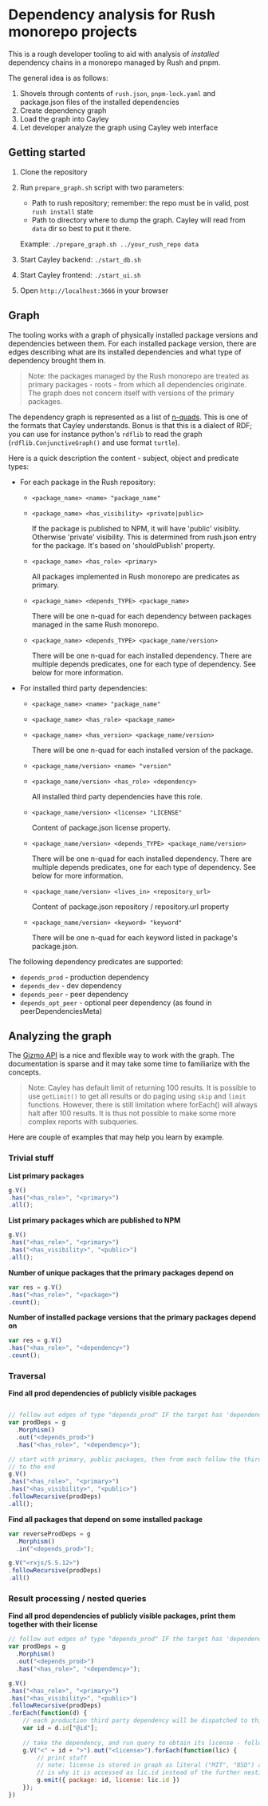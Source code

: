 # Dependency analysis for Rush monorepo projects

This is a rough developer tooling to aid with analysis of _installed_ dependency chains in a monorepo managed by Rush and pnpm.

The general idea is as follows:

1.  Shovels through contents of `rush.json`, `pnpm-lock.yaml` and package.json files of the installed dependencies
2.  Create dependency graph
3.  Load the graph into Cayley
4.  Let developer analyze the graph using Cayley web interface

## Getting started

1.  Clone the repository
2.  Run `prepare_graph.sh` script with two parameters:
    -  Path to rush repository; remember: the repo must be in valid, post `rush install` state
    -  Path to directory where to dump the graph. Cayley will read from `data` dir so best to put it there.
    
    Example: `./prepare_graph.sh ../your_rush_repo data`
3.  Start Cayley backend: `./start_db.sh`
4.  Start Cayley frontend: `./start_ui.sh`
5.  Open `http://localhost:3666` in your browser

## Graph

The tooling works with a graph of physically installed package versions and dependencies between them. For
each installed package version, there are edges describing what are its installed dependencies and what type
of dependency brought them in.

> Note: the packages managed by the Rush monorepo are treated as primary packages - roots - from which
> all dependencies originate. The graph does not concern itself with versions of the primary packages.

The dependency graph is represented as a list of [n-quads](https://en.wikipedia.org/wiki/N-Triples). This is one of 
the formats that Cayley understands. Bonus is that this is a dialect of RDF; you can use for instance python's `rdflib`
to read the graph (`rdflib.ConjunctiveGraph()` and use format `turtle`). 

Here is a quick description the content - subject, object and predicate types:

-  For each package in the Rush repository:

   -  `<package_name> <name> "package_name"`
   -  `<package_name> <has_visibility> <private|public>`
      
      If the package is published to NPM, it will have 'public' visiblity. Otherwise 'private' visibility. This is
      determined from rush.json entry for the package. It's based on 'shouldPublish' property.
         
   -  `<package_name> <has_role> <primary>`
   
      All packages implemented in Rush monorepo are predicates as primary.
   
   -  `<package_name> <depends_TYPE> <package_name>`
   
      There will be one n-quad for each dependency between packages managed in the same Rush monorepo.
   
   -  `<package_name> <depends_TYPE> <package_name/version>`
   
      There will be one n-quad for each installed dependency. There are multiple depends predicates, one
      for each type of dependency. See below for more information.
      
-  For installed third party dependencies:

   -  `<package_name> <name> "package_name"`
   -  `<package_name> <has_role> <package_name>`
   -  `<package_name> <has_version> <package_name/version>` 
   
      There will be one n-quad for each installed version of the package.
      
   -  `<package_name/version> <name> "version"`
   -  `<package_name/version> <has_role> <dependency>`
   
      All installed third party dependencies have this role.
   
   -  `<package_name/version> <license> "LICENSE"`
   
      Content of package.json license property.
   
   -  `<package_name/version> <depends_TYPE> <package_name/version>`
   
      There will be one n-quad for each installed dependency. There are multiple depends predicates, one
      for each type of dependency. See below for more information.
      
   -  `<package_name/version> <lives_in> <repository_url>`
   
      Content of package.json repository / repository.url property
   
   -  `<package_name/version> <keyword> "keyword"`
   
      There will be one n-quad for each keyword listed in package's package.json.
      
The following dependency predicates are supported:

-  `depends_prod` - production dependency
-  `depends_dev` - dev dependency
-  `depends_peer` - peer dependency
-  `depends_opt_peer` - optional peer dependency (as found in peerDependenciesMeta)

## Analyzing the graph

The [Gizmo API](https://github.com/cayleygraph/cayley/blob/master/docs/gizmoapi.md) is a nice and flexible
way to work with the graph. The documentation is sparse and it may take some time to familiarize with the
concepts.

> Note: Cayley has default limit of returning 100 results. It is possible to use `getLimit()` to get all results
> or do paging using `skip` and `limit` functions. However, there is still limitation where forEach() will always
> halt after 100 results. It is thus not possible to make some more complex reports with subqueries.  

Here are couple of examples that may help you learn by example.

### Trivial stuff

**List primary packages**

```javascript
g.V()
.has("<has_role>", "<primary>")
.all();
```

**List primary packages which are published to NPM**

```javascript
g.V()
.has("<has_role>", "<primary>")
.has("<has_visibility>", "<public>")
.all();
```

**Number of unique packages that the primary packages depend on**

```javascript
var res = g.V()
.has("<has_role>", "<package>")
.count();
```

**Number of installed package versions that the primary packages depend on**

```javascript
var res = g.V()
.has("<has_role>", "<dependency>")
.count();
```

### Traversal

**Find all prod dependencies of publicly visible packages**
```javascript

// follow out edges of type "depends_prod" IF the target has 'dependency' role (e.g. is third party dep)
var prodDeps = g
  .Morphism()
  .out("<depends_prod>")
  .has("<has_role>", "<dependency>");

// start with primary, public packages, then from each follow the third-party prod-dep-path all the way 
// to the end
g.V()
.has("<has_role>", "<primary>")
.has("<has_visibility>", "<public>")
.followRecursive(prodDeps)
.all();
```

**Find all packages that depend on some installed package**

```javascript
var reverseProdDeps = g
  .Morphism()
  .in("<depends_prod>");

g.V("<rxjs/5.5.12>")
.followRecursive(prodDeps)
.all()
```

### Result processing / nested queries

**Find all prod dependencies of publicly visible packages, print them together with their license**

```javascript
// follow out edges of type "depends_prod" IF the target has 'dependency' role (e.g. is third party dep)
var prodDeps = g
  .Morphism()
  .out("<depends_prod>")
  .has("<has_role>", "<dependency>");

g.V()
.has("<has_role>", "<primary>")
.has("<has_visibility>", "<public>")
.followRecursive(prodDeps)
.forEach(function(d) {
    // each production third party dependency will be dispatched to this function
    var id = d.id["@id"];
    
    // take the dependency, and run query to obtain its license - follow the `license` predicate
    g.V("<" + id + ">").out("<license>").forEach(function(lic) {
        // print stuff
        // note: license is stored in graph as literal ("MIT", "BSD") and not as an URI (<>). That
        // is why it is accessed as lic.id instead of the further nesting under @id
        g.emit({ package: id, license: lic.id })
    });
})
```
